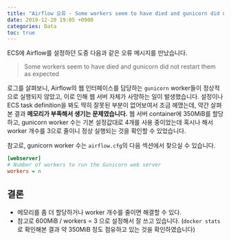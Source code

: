 ```yaml
---
title: "Airflow 오류 - Some workers seem to have died and gunicorn did not restart them as expected"
date: 2019-12-20 19:05 +0900
categories: Data
toc: true
---
```


ECS에 Airflow를 설정하던 도중 다음과 같은 오류 메시지를 만났습니다.
> Some workers seem to have died and gunicorn did not restart them as expected

로그를 살펴보니, Airflow의 웹 인터페이스를 담당하는 `gunicorn` worker들이 정상적으로 실행되지 않았고, 이로 인해 웹 서버 자체가 사망하는 일이 발생했습니다.
설정이나 ECS task definition을 봐도 딱히 잘못된 부분이 없어보여서 조금 헤맸는데, 약간
살펴본 결과 **메모리가 부족해서 생기는 문제였습니다.** 웹 서버 container에 350MiB를 할당하고, gunicorn worker 수는
기본 설정값대로 4개를 사용 중이었는데 혹시나 해서 worker 개수를 3으로 줄이니 정상 실행되는 것을 확인할 수 있었습니다.

참고로, gunicorn worker 수는 `airflow.cfg`의 다음 섹션에서 찾으실 수 있습니다.

```ini
[webserver]
# Number of workers to run the Gunicorn web server
workers = n
```

## 결론
- 메모리를 좀 더 할당하거나 worker 개수를 줄이면 해결할 수 있다.
- 참고로 600MiB / workers = 3 으로 설정해서 잘 쓰고 있습니다. (`docker stats`로 확인해본 결과 약 350MiB 정도
점유하고 있는 것을 확인하였습니다)
